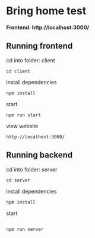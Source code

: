 # Bring home test

**Frontend: http://localhost:3000/**

## Running frontend

cd into folder: client

```
cd client
```

install dependencies

```
npm install
```

start

```
npm run start
```

view website

```
http://localhost:3000/
```

## Running backend

cd into folder: server

```
cd server
```

install dependencies

```
npm install
```

start

```

npm run server

```
